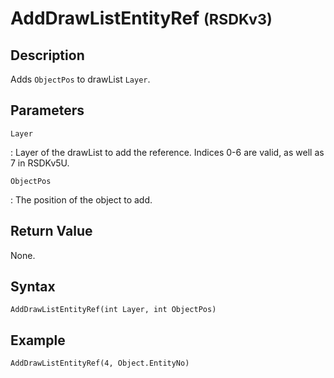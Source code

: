 # AddDrawListEntityRef <small>(RSDKv3)</small>

## Description
Adds `ObjectPos` to drawList `Layer`.

## Parameters
`Layer`

:   Layer of the drawList to add the reference. Indices 0-6 are valid, as well as 7 in RSDKv5U.

`ObjectPos`

:   The position of the object to add.

## Return Value
None.

## Syntax
```
AddDrawListEntityRef(int Layer, int ObjectPos)
```

## Example
```
AddDrawListEntityRef(4, Object.EntityNo)
```